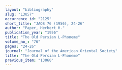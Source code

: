 ```yaml
---
layout: "bibliography"
slug: "13057"
occurrence_id: "2125"
short_title: "JAOS 76 (1956), 24-26"
author: "Paper, Herbert H."
publication_year: "1956"
title: "The Old Persian L-Phoneme"
volume_no_: "76"
pages: "24-26"
journal: "Journal of the American Oriental Society"
title: "The Old Persian L-Phoneme"
previous_item: "13060"
---
```

